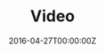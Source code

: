 ---
title: Video
summary: 'Videos tell stories with flowing time and pictures. We study the better structure of video generation for faster running and higher quality synthesis, and explore downstream applications.'
date: '2016-04-27T00:00:00Z'

# Optional external URL for project (replaces project detail page).
external_link: 'https://josonchan.github.io/project_vgg/'

image:
  caption: Photo by rawpixel on Unsplash
  focal_point: Smart
---